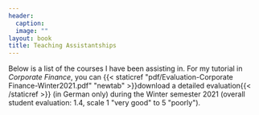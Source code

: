 ```yaml
---
header: 
  caption: 
  image: ""
layout: book
title: Teaching Assistantships
---
```


Below is a list of the courses I have been assisting in. For my tutorial in _Corporate Finance_, you can {{< staticref "pdf/Evaluation-Corporate Finance-Winter2021.pdf" "newtab" >}}download a detailed evaluation{{< /staticref >}} (in German only) during the Winter semester 2021 (overall student evaluation: 1.4, scale 1 "very good" to 5 "poorly"). 
